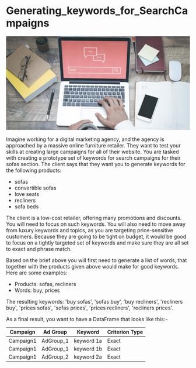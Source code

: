 # Generating_keywords_for_SearchCampaigns

![Work Laptop](https://github.com/rd9437/Generating_keywords_for_SearchCampaigns/raw/main/work_laptop.png)


Imagine working for a digital marketing agency, and the agency is approached by a massive online furniture retailer. They want to test your skills at creating large campaigns for all of their website. You are tasked with creating a prototype set of keywords for search campaigns for their sofas section. The client says that they want you to generate keywords for the following products:

- sofas
- convertible sofas
- love seats
- recliners
- sofa beds

The client is a low-cost retailer, offering many promotions and discounts. You will need to focus on such keywords. You will also need to move away from luxury keywords and topics, as you are targeting price-sensitive customers. Because they are going to be tight on budget, it would be good to focus on a tightly targeted set of keywords and make sure they are all set to exact and phrase match.

Based on the brief above you will first need to generate a list of words, that together with the products given above would make for good keywords. Here are some examples:

- Products: sofas, recliners
- Words: buy, prices

The resulting keywords: 'buy sofas', 'sofas buy', 'buy recliners', 'recliners buy', 'prices sofas', 'sofas prices', 'prices recliners', 'recliners prices'.

As a final result, you want to have a DataFrame that looks like this:-

<table>
<thead>
<tr>
<th>Campaign</th>
<th>Ad Group</th>
<th>Keyword</th>
<th>Criterion Type</th>
</tr>
</thead>
<tbody>
<tr>
<td>Campaign1</td>
<td>AdGroup_1</td>
<td>keyword 1a</td>
<td>Exact</td>
</tr>
<tr>
<td>Campaign1</td>
<td>AdGroup_1</td>
<td>keyword 1b</td>
<td>Exact</td>
</tr>
<tr>
<td>Campaign1</td>
<td>AdGroup_2</td>
<td>keyword 2a</td>
<td>Exact</td>
</tr>
</tbody>
</table>
